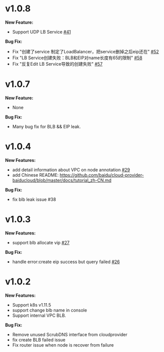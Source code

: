 # v1.0.8
**New Feature:**
- Support UDP LB Service [#41](https://github.com/baidu/cloud-provider-baiducloud/issues/41)

**Bug Fix:**
- Fix "创建了service 制定了LoadBalancer，把service删掉之后eip还在" [#52](https://github.com/baidu/cloud-provider-baiducloud/issues/52)
- Fix "LB Service创建失败：BLB和EIP对name长度有65的限制" [#58](https://github.com/baidu/cloud-provider-baiducloud/issues/58)
- Fix "反复Edit LB Service导致的创建失败" [#57](https://github.com/baidu/cloud-provider-baiducloud/issues/57)

# v1.0.7
**New Feature:**
- None

**Bug Fix:**
- Many bug fix for BLB && EIP leak.

# v1.0.4
**New Features:**
- add detail information about VPC on node annotation [#29](https://github.com/baidu/cloud-provider-baiducloud/issues/29)
- add Chinese README: https://github.com/baidu/cloud-provider-baiducloud/blob/master/docs/tutorial_zh-CN.md

**Bug Fix:**
- fix blb leak issue #38

# v1.0.3
**New Features:**
- support blb allocate vip [#27](https://github.com/baidu/cloud-provider-baiducloud/issues/27)

**Bug Fix:**
- handle error:create eip success but query failed [#26](https://github.com/baidu/cloud-provider-baiducloud/issues/26)

# v1.0.2
**New Features:**
- Support k8s v1.11.5
- support change blb name in console
- Support internal VPC BLB.

**Bug Fix:**
- Remove unused ScrubDNS interface from cloudprovider
- fix create BLB failed issue
- Fix router issue when node is recover from failure